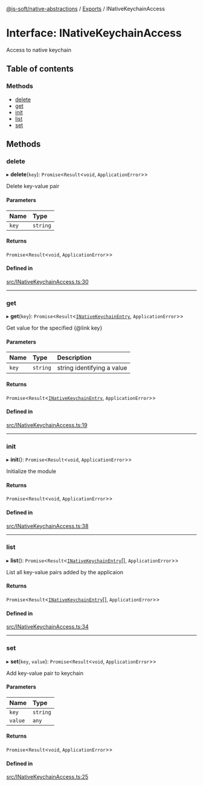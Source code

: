[@js-soft/native-abstractions](../README.md) / [Exports](../modules.md) / INativeKeychainAccess

# Interface: INativeKeychainAccess

Access to native keychain

## Table of contents

### Methods

- [delete](INativeKeychainAccess.md#delete)
- [get](INativeKeychainAccess.md#get)
- [init](INativeKeychainAccess.md#init)
- [list](INativeKeychainAccess.md#list)
- [set](INativeKeychainAccess.md#set)

## Methods

### delete

▸ **delete**(`key`): `Promise`<`Result`<`void`, `ApplicationError`\>\>

Delete key-value pair

#### Parameters

| Name | Type |
| :------ | :------ |
| `key` | `string` |

#### Returns

`Promise`<`Result`<`void`, `ApplicationError`\>\>

#### Defined in

[src/INativeKeychainAccess.ts:30](https://github.com/js-soft/ts-native-access/blob/dceb9d6/packages/abstractions/src/INativeKeychainAccess.ts#L30)

___

### get

▸ **get**(`key`): `Promise`<`Result`<[`INativeKeychainEntry`](INativeKeychainEntry.md), `ApplicationError`\>\>

Get value for the specified {@link key}

#### Parameters

| Name | Type | Description |
| :------ | :------ | :------ |
| `key` | `string` | string identifying a value |

#### Returns

`Promise`<`Result`<[`INativeKeychainEntry`](INativeKeychainEntry.md), `ApplicationError`\>\>

#### Defined in

[src/INativeKeychainAccess.ts:19](https://github.com/js-soft/ts-native-access/blob/dceb9d6/packages/abstractions/src/INativeKeychainAccess.ts#L19)

___

### init

▸ **init**(): `Promise`<`Result`<`void`, `ApplicationError`\>\>

Initialize the module

#### Returns

`Promise`<`Result`<`void`, `ApplicationError`\>\>

#### Defined in

[src/INativeKeychainAccess.ts:38](https://github.com/js-soft/ts-native-access/blob/dceb9d6/packages/abstractions/src/INativeKeychainAccess.ts#L38)

___

### list

▸ **list**(): `Promise`<`Result`<[`INativeKeychainEntry`](INativeKeychainEntry.md)[], `ApplicationError`\>\>

List all key-value pairs added by the applicaion

#### Returns

`Promise`<`Result`<[`INativeKeychainEntry`](INativeKeychainEntry.md)[], `ApplicationError`\>\>

#### Defined in

[src/INativeKeychainAccess.ts:34](https://github.com/js-soft/ts-native-access/blob/dceb9d6/packages/abstractions/src/INativeKeychainAccess.ts#L34)

___

### set

▸ **set**(`key`, `value`): `Promise`<`Result`<`void`, `ApplicationError`\>\>

Add key-value pair to keychain

#### Parameters

| Name | Type |
| :------ | :------ |
| `key` | `string` |
| `value` | `any` |

#### Returns

`Promise`<`Result`<`void`, `ApplicationError`\>\>

#### Defined in

[src/INativeKeychainAccess.ts:25](https://github.com/js-soft/ts-native-access/blob/dceb9d6/packages/abstractions/src/INativeKeychainAccess.ts#L25)
